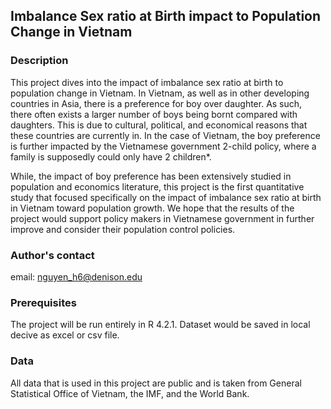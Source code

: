 ## Imbalance Sex ratio at Birth impact to Population Change in Vietnam

### Description

This project dives into the impact of imbalance sex ratio at birth to population change in Vietnam. In Vietnam, as well as in other developing countries in Asia, there is a preference for boy over daughter. As such, there often exists a larger number of boys being bornt compared with daughters. This is due to cultural, political, and economical reasons that these countries are currently in. In the case of Vietnam, the boy preference is further impacted by the Vietnamese government 2-child policy, where a family is supposedly could only have 2 children*. 

While, the impact of boy preference has been extensively studied in population and economics literature, this project is the first quantitative study that focused specifically on the impact of imbalance sex ratio at birth in Vietnam toward population growth. We hope that the results of the project would support policy makers in Vietnamese government in further improve and consider their population control policies. 

### Author's contact

email: nguyen_h6@denison.edu

### Prerequisites

The project will be run entirely in R 4.2.1. Dataset would be saved in local decive as excel or csv file. 

### Data

All data that is used in this project are public and is taken from General Statistical Office of Vietnam, the IMF, and the World Bank. 
